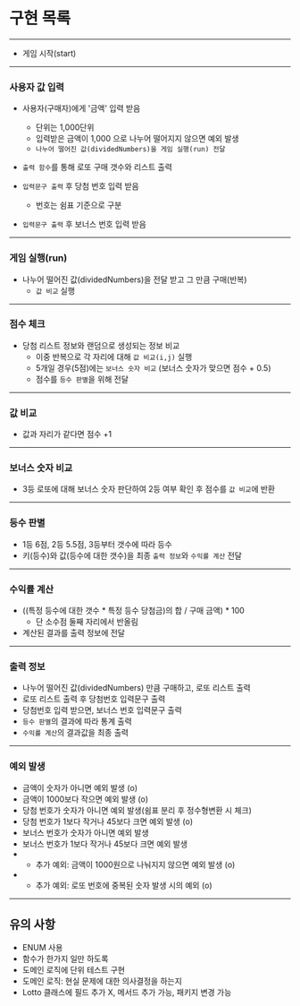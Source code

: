# 구현 목록

----
 - 게임 시작(start)
---

### 사용자 값 입력
 - 사용자(구매자)에게 '금액' 입력 받음
   - 단위는 1,000단위
   - 입력받은 금액이 1,000 으로 나누어 떨어지지 않으면 예외 발생
   - `나누어 떨어진 값(dividedNumbers)을 게임 실행(run) 전달`
 - `출력 함수`를 통해 로또 구매 갯수와 리스트 출력
 
 - `입력문구 출력` 후 당첨 번호 입력 받음 
   - 번호는 쉼표 기준으로 구분
 - `입력문구 출력` 후 보너스 번호 입력 받음

----

### 게임 실행(run)
 - 나누어 떨어진 값(dividedNumbers)을 전달 받고 그 만큼 구매(반복) 
   -  `값 비교` 실행

---

### 점수 체크
- 당첨 리스트 정보와 랜덤으로 생성되는 정보 비교 
  - 이중 반복으로 각 자리에 대해 `값 비교(i,j)` 실행
  - 5개일 경우(5점)에는 `보너스 숫자 비교` (보너스 숫자가 맞으면 점수 + 0.5)
  - 점수를 `등수 판별`을 위해 전달

---
### 값 비교
- 값과 자리가 같다면 점수 +1
---
### 보너스 숫자 비교
- 3등 로또에 대해 보너스 숫자 판단하여 2등 여부 확인 후 점수를 `값 비교`에 반환
---
### 등수 판별
- 1등 6점, 2등 5.5점, 3등부터 갯수에 따라 등수
- 키(등수)와 값(등수에 대한 갯수)을 최종 `출력 정보`와 `수익률 계산` 전달
---
### 수익률 계산
- ((특정 등수에 대한 갯수 * 특정 등수 당첨금)의 합 / 구매 금액) * 100
    - 단 소수점 둘째 자리에서 반올림
- 계산된 결과를 출력 정보에 전달

---

### 출력 정보
- 나누어 떨어진 값(dividedNumbers) 만큼 구매하고, 로또 리스트 출력
- 로또 리스트 출력 후 당첨번호 입력문구 출력
- 당첨번호 입력 받으면, 보너스 번호 입력문구 출력
- `등수 판별`의 결과에 따라 통계 출력
- `수익률 계산`의 결과값을 최종 출력
 
--- 

### 예외 발생
- 금액이 숫자가 아니면 예외 발생 (o)
- 금액이 1000보다 작으면 예외 발생 (o)
- 당첨 번호가 숫자가 아니면 예외 발생(쉼표 분리 후 정수형변환 시 체크) 
- 당첨 번호가 1보다 작거나 45보다 크면 예외 발생 (o)
- 보너스 번호가 숫자가 아니면 예외 발생
- 보너스 번호가 1보다 작거나 45보다 크면 예외 발생
- + 추가 예외: 금액이 1000원으로 나눠지지 않으면 예외 발생 (o)
- + 추가 예외: 로또 번호에 중복된 숫자 발생 시의 예외 (o)

---

## 유의 사항
- ENUM 사용
- 함수가 한가지 일만 하도록
- 도메인 로직에 단위 테스트 구현
- 도메인 로직: 현실 문제에 대한 의사결정을 하는지
- Lotto 클래스에 필드 추가 X, 메서드 추가 가능, 패키지 변경 가능 
